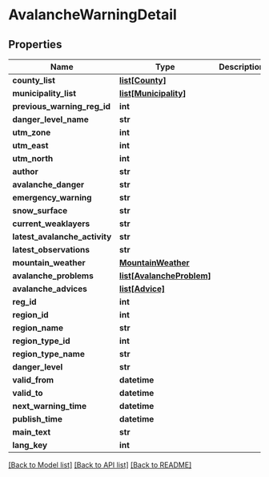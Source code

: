 # AvalancheWarningDetail

## Properties
Name | Type | Description | Notes
------------ | ------------- | ------------- | -------------
**county_list** | [**list[County]**](County.md) |  | [optional] 
**municipality_list** | [**list[Municipality]**](Municipality.md) |  | [optional] 
**previous_warning_reg_id** | **int** |  | [optional] 
**danger_level_name** | **str** |  | [optional] 
**utm_zone** | **int** |  | [optional] 
**utm_east** | **int** |  | [optional] 
**utm_north** | **int** |  | [optional] 
**author** | **str** |  | [optional] 
**avalanche_danger** | **str** |  | [optional] 
**emergency_warning** | **str** |  | [optional] 
**snow_surface** | **str** |  | [optional] 
**current_weaklayers** | **str** |  | [optional] 
**latest_avalanche_activity** | **str** |  | [optional] 
**latest_observations** | **str** |  | [optional] 
**mountain_weather** | [**MountainWeather**](MountainWeather.md) |  | [optional] 
**avalanche_problems** | [**list[AvalancheProblem]**](AvalancheProblem.md) |  | [optional] 
**avalanche_advices** | [**list[Advice]**](Advice.md) |  | [optional] 
**reg_id** | **int** |  | [optional] 
**region_id** | **int** |  | [optional] 
**region_name** | **str** |  | [optional] 
**region_type_id** | **int** |  | [optional] 
**region_type_name** | **str** |  | [optional] 
**danger_level** | **str** |  | [optional] 
**valid_from** | **datetime** |  | [optional] 
**valid_to** | **datetime** |  | [optional] 
**next_warning_time** | **datetime** |  | [optional] 
**publish_time** | **datetime** |  | [optional] 
**main_text** | **str** |  | [optional] 
**lang_key** | **int** |  | [optional] 

[[Back to Model list]](../README.md#documentation-for-models) [[Back to API list]](../README.md#documentation-for-api-endpoints) [[Back to README]](../README.md)

